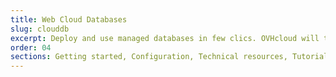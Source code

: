 ```yaml
---
title: Web Cloud Databases
slug: clouddb
excerpt: Deploy and use managed databases in few clics. OVHcloud will take care of the rest !
order: 04
sections: Getting started, Configuration, Technical resources, Tutorials
---
```

